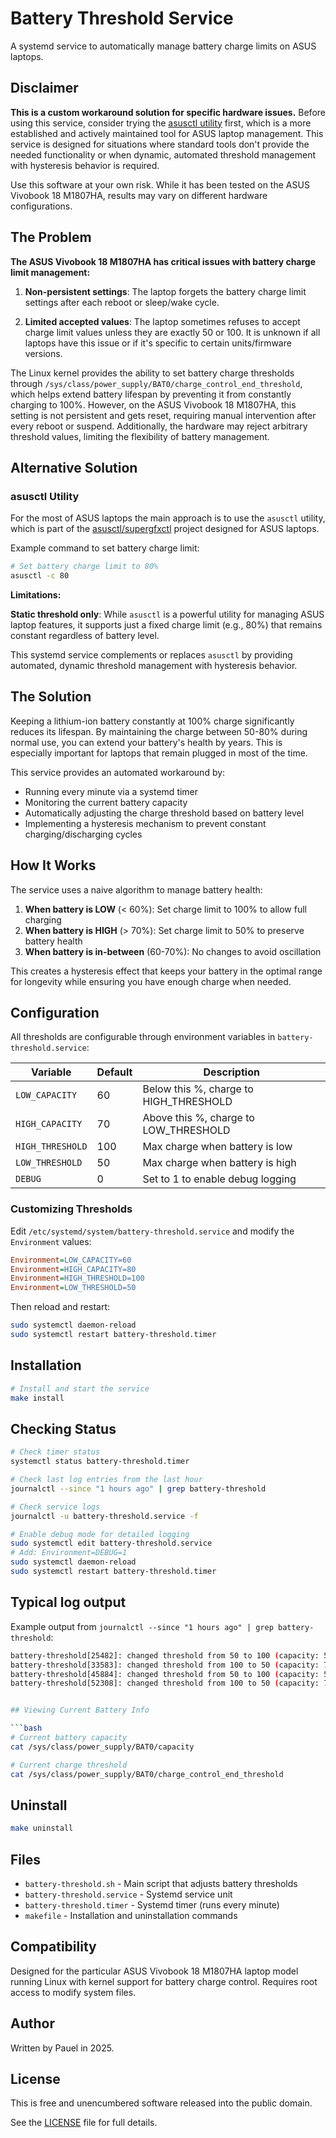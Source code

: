 # Battery Threshold Service

A systemd service to automatically manage battery charge limits on ASUS laptops.

## Disclaimer

**This is a custom workaround solution for specific hardware issues.** Before using this service, consider trying the [asusctl utility](#alternative-solution) first, which is a more established and actively maintained tool for ASUS laptop management. This service is designed for situations where standard tools don't provide the needed functionality or when dynamic, automated threshold management with hysteresis behavior is required.

Use this software at your own risk. While it has been tested on the ASUS Vivobook 18 M1807HA, results may vary on different hardware configurations.

## The Problem

**The ASUS Vivobook 18 M1807HA has critical issues with battery charge limit management:**

1. **Non-persistent settings**: The laptop forgets the battery charge limit settings after each reboot or sleep/wake cycle.

2. **Limited accepted values**: The laptop sometimes refuses to accept charge limit values unless they are exactly 50 or 100. It is unknown if all laptops have this issue or if it's specific to certain units/firmware versions.

The Linux kernel provides the ability to set battery charge thresholds through `/sys/class/power_supply/BAT0/charge_control_end_threshold`, which helps extend battery lifespan by preventing it from constantly charging to 100%. However, on the ASUS Vivobook 18 M1807HA, this setting is not persistent and gets reset, requiring manual intervention after every reboot or suspend. Additionally, the hardware may reject arbitrary threshold values, limiting the flexibility of battery management.

## Alternative Solution

### asusctl Utility

For the most of ASUS laptops the main approach is to use the `asusctl` utility, which is part of the [asusctl/supergfxctl](https://gitlab.com/asus-linux/asusctl) project designed for ASUS laptops.

Example command to set battery charge limit:

```bash
# Set battery charge limit to 80%
asusctl -c 80
```

**Limitations:**

**Static threshold only**: While `asusctl` is a powerful utility for managing ASUS laptop features, it supports just a fixed charge limit (e.g., 80%) that remains constant regardless of battery level.

This systemd service complements or replaces `asusctl` by providing automated, dynamic threshold management with hysteresis behavior.

## The Solution

Keeping a lithium-ion battery constantly at 100% charge significantly reduces its lifespan. By maintaining the charge between 50-80% during normal use, you can extend your battery's health by years. This is especially important for laptops that remain plugged in most of the time.

This service provides an automated workaround by:
- Running every minute via a systemd timer
- Monitoring the current battery capacity
- Automatically adjusting the charge threshold based on battery level
- Implementing a hysteresis mechanism to prevent constant charging/discharging cycles

## How It Works

The service uses a naive algorithm to manage battery health:

1. **When battery is LOW** (< 60%): Set charge limit to 100% to allow full charging
2. **When battery is HIGH** (> 70%): Set charge limit to 50% to preserve battery health
3. **When battery is in-between** (60-70%): No changes to avoid oscillation

This creates a hysteresis effect that keeps your battery in the optimal range for longevity while ensuring you have enough charge when needed.

## Configuration

All thresholds are configurable through environment variables in `battery-threshold.service`:

| Variable | Default | Description |
|----------|---------|-------------|
| `LOW_CAPACITY` | 60 | Below this %, charge to HIGH_THRESHOLD |
| `HIGH_CAPACITY` | 70 | Above this %, charge to LOW_THRESHOLD |
| `HIGH_THRESHOLD` | 100 | Max charge when battery is low |
| `LOW_THRESHOLD` | 50 | Max charge when battery is high |
| `DEBUG` | 0 | Set to 1 to enable debug logging |

### Customizing Thresholds

Edit `/etc/systemd/system/battery-threshold.service` and modify the `Environment` values:

```ini
Environment=LOW_CAPACITY=60
Environment=HIGH_CAPACITY=80
Environment=HIGH_THRESHOLD=100
Environment=LOW_THRESHOLD=50
```

Then reload and restart:
```bash
sudo systemctl daemon-reload
sudo systemctl restart battery-threshold.timer
```

## Installation

```bash
# Install and start the service
make install
```

## Checking Status

```bash
# Check timer status
systemctl status battery-threshold.timer

# Check last log entries from the last hour
journalctl --since "1 hours ago" | grep battery-threshold      

# Check service logs 
journalctl -u battery-threshold.service -f

# Enable debug mode for detailed logging
sudo systemctl edit battery-threshold.service
# Add: Environment=DEBUG=1
sudo systemctl daemon-reload
sudo systemctl restart battery-threshold.timer
```

## Typical log output

Example output from `journalctl --since "1 hours ago" | grep battery-threshold`:

```bash
battery-threshold[25482]: changed threshold from 50 to 100 (capacity: 59%)
battery-threshold[33583]: changed threshold from 100 to 50 (capacity: 71%)
battery-threshold[45884]: changed threshold from 50 to 100 (capacity: 59%)
battery-threshold[52308]: changed threshold from 100 to 50 (capacity: 71%)


## Viewing Current Battery Info

```bash
# Current battery capacity
cat /sys/class/power_supply/BAT0/capacity

# Current charge threshold
cat /sys/class/power_supply/BAT0/charge_control_end_threshold
```

## Uninstall

```bash
make uninstall
```

## Files

- `battery-threshold.sh` - Main script that adjusts battery thresholds
- `battery-threshold.service` - Systemd service unit
- `battery-threshold.timer` - Systemd timer (runs every minute)
- `makefile` - Installation and uninstallation commands

## Compatibility

Designed for the particular ASUS Vivobook 18 M1807HA laptop model running Linux with kernel support for battery charge control. Requires root access to modify system files.

## Author

Written by Pauel in 2025.

## License

This is free and unencumbered software released into the public domain.

See the [LICENSE](LICENSE) file for full details.

